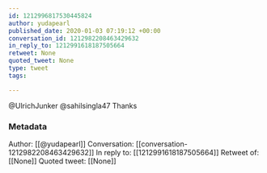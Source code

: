 ```yaml
---
id: 1212996817530445824
author: yudapearl
published_date: 2020-01-03 07:19:12 +00:00
conversation_id: 1212982208463429632
in_reply_to: 1212991618187505664
retweet: None
quoted_tweet: None
type: tweet
tags:

---
```


@UlrichJunker @sahilsingla47 Thanks

### Metadata

Author: [[@yudapearl]]
Conversation: [[conversation-1212982208463429632]]
In reply to: [[1212991618187505664]]
Retweet of: [[None]]
Quoted tweet: [[None]]
